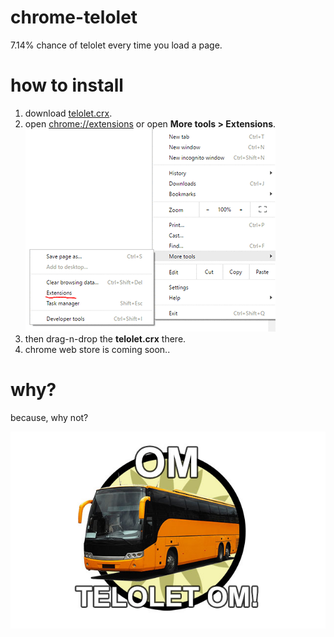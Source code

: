 # chrome-telolet
7.14% chance of telolet every time you load a page.

# how to install
1. download [telolet.crx](https://github.com/lojaya/chrome-telolet/raw/master/telolet.crx).
2. open <a href="chrome://extensions">chrome://extensions</a> or open **More tools > Extensions**.<br/>![alt text](https://github.com/lojaya/chrome-telolet/raw/master/source/where.png)
3. then drag-n-drop the **telolet.crx** there.
4. chrome web store is coming soon..

# why?
because, why not?

![alt text](https://github.com/lojaya/chrome-telolet/raw/master/source/telolet.jpg "OM TELOLET OM")
